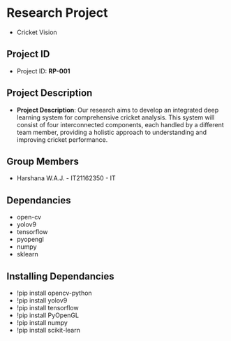 # Research Project
- Cricket Vision

## Project ID
- Project ID: **RP-001**

## Project Description
- **Project Description**: Our research aims to develop an integrated deep learning system for comprehensive cricket analysis. This system will consist of four interconnected components, each 
handled by a different team member, providing a holistic approach to understanding 
and improving cricket performance.

## Group Members
- Harshana W.A.J. - IT21162350 - IT


## Dependancies
- open-cv
- yolov9
- tensorflow
- pyopengl
- numpy
- sklearn

## Installing Dependancies
- !pip install opencv-python
- !pip install yolov9
- !pip install tensorflow
- !pip install PyOpenGL
- !pip install numpy
- !pip install scikit-learn
  
